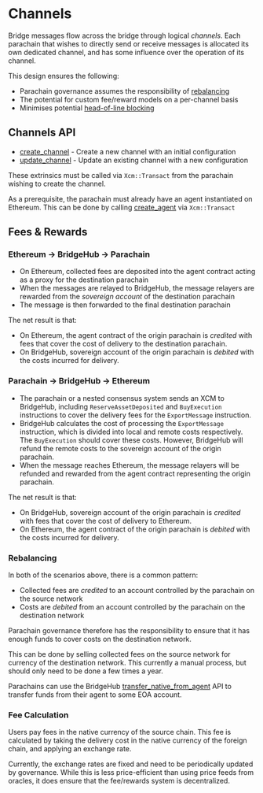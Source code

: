 # Channels

Bridge messages flow across the bridge through logical _channels_. Each parachain that wishes to directly send or receive messages is allocated its own dedicated channel, and has some influence over the operation of its channel.

This design ensures the following:

* Parachain governance assumes the responsibility of [rebalancing](fees-and-channels.md#rebalancing)
* The potential for custom fee/reward models on a per-channel basis
* Minimises potential [head-of-line blocking](https://en.wikipedia.org/wiki/Head-of-line\_blocking)

## Channels API

* [create\_channel](https://github.com/Snowfork/snowbridge/blob/c2142e41b5a2cbd3749a5fd8f22a95abf2b923d9/parachain/pallets/system/src/lib.rs#L410) - Create a new channel with an initial configuration
* [update\_channel](https://github.com/Snowfork/snowbridge/blob/c2142e41b5a2cbd3749a5fd8f22a95abf2b923d9/parachain/pallets/system/src/lib.rs#L443) - Update an existing channel with a new configuration

These extrinsics must be called via `Xcm::Transact` from the parachain wishing to create the channel.

As a prerequisite, the parachain must already have an agent instantiated on Ethereum. This can be done by calling [create\_agent](https://github.com/Snowfork/snowbridge/blob/c2142e41b5a2cbd3749a5fd8f22a95abf2b923d9/parachain/pallets/system/src/lib.rs#L375) via `Xcm::Transact`

## Fees & Rewards

### Ethereum -> BridgeHub -> Parachain

* On Ethereum, collected fees are deposited into the agent contract acting as a proxy for the destination parachain
* When the messages are relayed to BridgeHub, the message relayers are rewarded from the _sovereign account_ of the destination parachain
* The message is then forwarded to the final destination parachain

The net result is that:

* On Ethereum, the agent contract of the origin parachain is _credited_ with fees that cover the cost of delivery to the destination parachain.
* On BridgeHub, sovereign account of the origin parachain is _debited_ with the costs incurred for delivery.

### Parachain -> BridgeHub -> Ethereum

* The parachain or a nested consensus system sends an XCM to BridgeHub, including `ReserveAssetDeposited` and `BuyExecution` instructions to cover the delivery fees for the `ExportMessage` instruction.
* BridgeHub calculates the cost of processing the `ExportMessage` instruction, which is divided into local and remote costs respectively. The `BuyExecution` should cover these costs. However, BridgeHub will refund the remote costs to the sovereign account of the origin parachain.
* When the message reaches Ethereum, the message relayers will be refunded and rewarded from the agent contract representing the origin parachain.

The net result is that:

* On BridgeHub, sovereign account of the origin parachain is _credited_ with fees that cover the cost of delivery to Ethereum.
* On Ethereum, the agent contract of the origin parachain is _debited_ with the costs incurred for delivery.

### Rebalancing

In both of the scenarios above, there is a common pattern:

* Collected fees are _credited_ to an account controlled by the parachain on the source network
* Costs are _debited_ from an account controlled by the parachain on the destination network&#x20;

Parachain governance therefore has the responsibility to ensure that it has enough funds to cover costs on the destination network.

This can be done by selling collected fees on the source network for currency of the destination network. This currently a manual process, but should only need to be done a few times a year.

Parachains can use the BridgeHub [transfer\_native\_from\_agent](https://github.com/Snowfork/snowbridge/blob/c2142e41b5a2cbd3749a5fd8f22a95abf2b923d9/parachain/pallets/system/src/lib.rs#L503C10-L503C36) API to transfer funds from their agent to some EOA account.

### Fee Calculation

Users pay fees in the native currency of the source chain. This fee is calculated by taking the delivery cost in the native currency of the foreign chain, and applying an exchange rate.

Currently, the exchange rates are fixed and need to be periodically updated by governance. While this is less price-efficient than using price feeds from oracles, it does ensure that the fee/rewards system is decentralized. &#x20;



